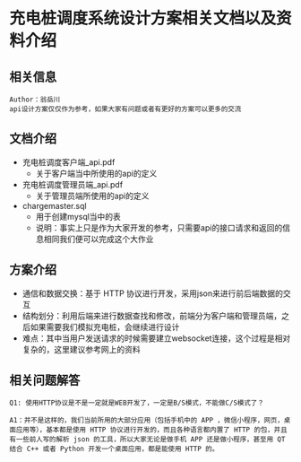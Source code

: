 # 充电桩调度系统设计方案相关文档以及资料介绍

## 相关信息

    Author：翁岳川
    api设计方案仅仅作为参考，如果大家有问题或者有更好的方案可以更多的交流

## 文档介绍

- 充电桩调度客户端_api.pdf
  - 关于客户端当中所使用的api的定义
- 充电桩调度管理员端_api.pdf
  - 关于管理员端所使用的api的定义
- chargemaster.sql
  - 用于创建mysql当中的表
  - 说明：事实上只是作为大家开发的参考，只需要api的接口请求和返回的信息相同我们便可以完成这个大作业

## 方案介绍

- 通信和数据交换：基于 HTTP 协议进行开发，采用json来进行前后端数据的交互
- 结构划分：利用后端来进行数据查找和修改，前端分为客户端和管理员端，之后如果需要我们模拟充电桩，会继续进行设计
- 难点：其中当用户发送请求的时候需要建立websocket连接，这个过程是相对复杂的，这里建议参考网上的资料

## 相关问题解答

    Q1: 使用HTTP协议是不是一定就是WEB开发了，一定是B/S模式，不能做C/S模式了？
    
    A1：并不是这样的，我们当前所用的大部分应用（包括手机中的 APP ，微信小程序，网页，桌面应用等），基本都是使用 HTTP 协议进行开发的，而且各种语言都内置了 HTTP 的包，并且有一些前人写的解析 json 的工具，所以大家无论是做手机 APP 还是做小程序，甚至用 QT 结合 C++ 或者 Python 开发一个桌面应用，都是能使用 HTTP 的。